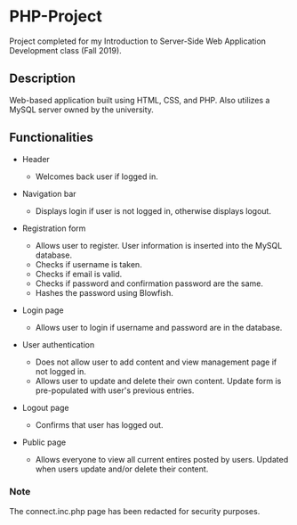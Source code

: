 # PHP-Project

Project completed for my Introduction to Server-Side Web Application Development class (Fall 2019). 

## Description

Web-based application built using HTML, CSS, and PHP. Also utilizes a MySQL server owned by the university.  

## Functionalities

* Header
  * Welcomes back user if logged in. 
* Navigation bar
  * Displays login if user is not logged in, otherwise displays logout.
* Registration form
  * Allows user to register. User information is inserted into the MySQL database.
  * Checks if username is taken.
  * Checks if email is valid.
  * Checks if password and confirmation password are the same.
  * Hashes the password using Blowfish.
  
* Login page
  * Allows user to login if username and password are in the database. 

* User authentication 
  * Does not allow user to add content and view management page if not logged in.
  * Allows user to update and delete their own content. Update form is pre-populated with user's previous entries.
  
 * Logout page
   * Confirms that user has logged out.
   
* Public page
  * Allows everyone to view all current entires posted by users. Updated when users update and/or delete their content.

### Note

The connect.inc.php page has been redacted for security purposes. 
